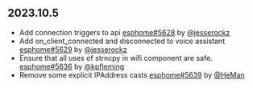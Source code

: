 ## 2023.10.5

- Add connection triggers to api [esphome#5628](https://github.com/esphome/esphome/pull/5628) by [@jesserockz](https://github.com/jesserockz)
- Add on_client_connected and disconnected to voice assistant [esphome#5629](https://github.com/esphome/esphome/pull/5629) by [@jesserockz](https://github.com/jesserockz)
- Ensure that all uses of strncpy in wifi component are safe. [esphome#5636](https://github.com/esphome/esphome/pull/5636) by [@kpfleming](https://github.com/kpfleming)
- Remove some explicit IPAddress casts  [esphome#5639](https://github.com/esphome/esphome/pull/5639) by [@HeMan](https://github.com/HeMan)

